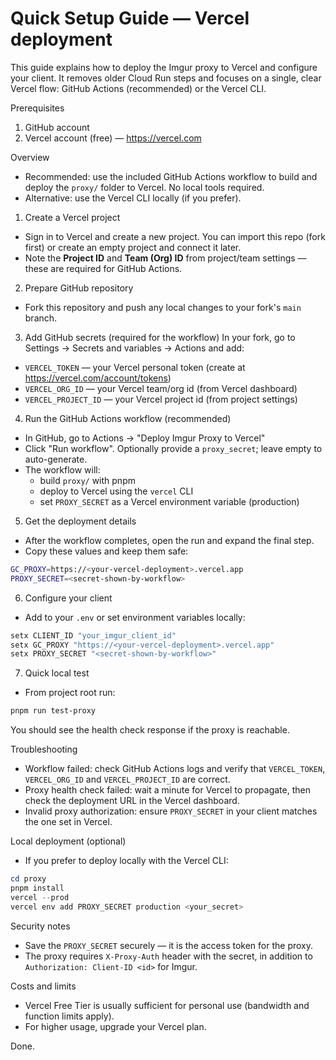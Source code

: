# Quick Setup Guide — Vercel deployment

This guide explains how to deploy the Imgur proxy to Vercel and configure your client. It removes older Cloud Run steps and focuses on a single, clear Vercel flow: GitHub Actions (recommended) or the Vercel CLI.

Prerequisites
1. GitHub account
2. Vercel account (free) — https://vercel.com

Overview
- Recommended: use the included GitHub Actions workflow to build and deploy the `proxy/` folder to Vercel. No local tools required.
- Alternative: use the Vercel CLI locally (if you prefer).

1) Create a Vercel project
- Sign in to Vercel and create a new project. You can import this repo (fork first) or create an empty project and connect it later.
- Note the **Project ID** and **Team (Org) ID** from project/team settings — these are required for GitHub Actions.

2) Prepare GitHub repository
- Fork this repository and push any local changes to your fork's `main` branch.

3) Add GitHub secrets (required for the workflow)
In your fork, go to Settings → Secrets and variables → Actions and add:

- `VERCEL_TOKEN` — your Vercel personal token (create at https://vercel.com/account/tokens)
- `VERCEL_ORG_ID` — your Vercel team/org id (from Vercel dashboard)
- `VERCEL_PROJECT_ID` — your Vercel project id (from project settings)

4) Run the GitHub Actions workflow (recommended)
- In GitHub, go to Actions → "Deploy Imgur Proxy to Vercel"
- Click "Run workflow". Optionally provide a `proxy_secret`; leave empty to auto-generate.
- The workflow will:
   - build `proxy/` with pnpm
   - deploy to Vercel using the `vercel` CLI
   - set `PROXY_SECRET` as a Vercel environment variable (production)

5) Get the deployment details
- After the workflow completes, open the run and expand the final step.
- Copy these values and keep them safe:

```bash
GC_PROXY=https://<your-vercel-deployment>.vercel.app
PROXY_SECRET=<secret-shown-by-workflow>
```

6) Configure your client
- Add to your `.env` or set environment variables locally:

```powershell
setx CLIENT_ID "your_imgur_client_id"
setx GC_PROXY "https://<your-vercel-deployment>.vercel.app"
setx PROXY_SECRET "<secret-shown-by-workflow>"
```

7) Quick local test
- From project root run:

```powershell
pnpm run test-proxy
```

You should see the health check response if the proxy is reachable.

Troubleshooting
- Workflow failed: check GitHub Actions logs and verify that `VERCEL_TOKEN`, `VERCEL_ORG_ID` and `VERCEL_PROJECT_ID` are correct.
- Proxy health check failed: wait a minute for Vercel to propagate, then check the deployment URL in the Vercel dashboard.
- Invalid proxy authorization: ensure `PROXY_SECRET` in your client matches the one set in Vercel.

Local deployment (optional)
- If you prefer to deploy locally with the Vercel CLI:

```powershell
cd proxy
pnpm install
vercel --prod
vercel env add PROXY_SECRET production <your_secret>
```

Security notes
- Save the `PROXY_SECRET` securely — it is the access token for the proxy.
- The proxy requires `X-Proxy-Auth` header with the secret, in addition to `Authorization: Client-ID <id>` for Imgur.

Costs and limits
- Vercel Free Tier is usually sufficient for personal use (bandwidth and function limits apply).
- For higher usage, upgrade your Vercel plan.

Done.
